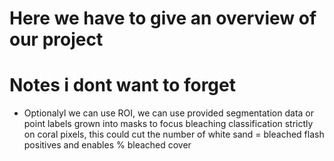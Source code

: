 # Here we have to give an overview of our project

# Notes i dont want to forget

- Optionalyl we can use ROI, we can use provided segmentation data or point labels grown into masks to focus bleaching classification strictly on coral pixels, this could cut the number of white sand = bleached flash positives and enables % bleached cover
